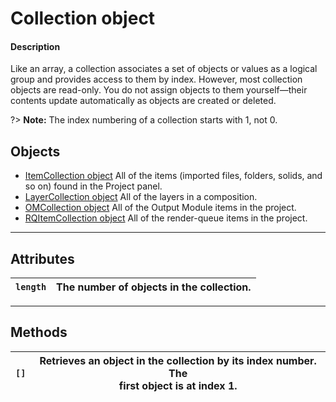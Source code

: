 # Collection object

#### Description

Like an array, a collection associates a set of objects or values as a logical group and provides access to them by index. However, most collection objects are read-only. You do not assign objects to them yourself—their contents update automatically as objects are created or deleted.

?> **Note:** The index numbering of a collection starts with 1, not 0.

## Objects

- [ItemCollection object](../items/itemcollection.md#itemcollection) All of the items (imported files, folders, solids, and so on) found in the Project panel.
- [LayerCollection object](../layers/layercollection.md#layercollection) All of the layers in a composition.
- [OMCollection object](../renderqueue/omcollection.md#omcollection) All of the Output Module items in the project.
- [RQItemCollection object](../renderqueue/rqitemcollection.md#rqitemcollection) All of the render-queue items in the project.

---

## Attributes

| `length`   | The number of objects in the collection.   |
|------------|--------------------------------------------|

---

## Methods

| `[]`   | Retrieves an object in the collection by its index number. The<br/>first object is at index 1.   |
|--------|--------------------------------------------------------------------------------------------------|

